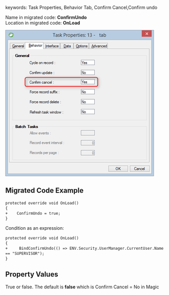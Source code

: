 ﻿keywords: Task Properties, Behavior Tab, Confirm Cancel,Confirm undo

Name in migrated code: **ConfirmUndo**  
Location in migrated code: **OnLoad**


![](confirmcancel.png)

## Migrated Code Example
```csdiff   
protected override void OnLoad()
{
+    ConfirmUndo = true;
}
```        
Condition as an expression:

```csdiff   
protected override void OnLoad()
{
+     BindConfirmUndo(() => ENV.Security.UserManager.CurrentUser.Name == "SUPERVISOR");
}
```        



## Property Values
True or false. The default is **false** which is Confirm Cancel = No in Magic

